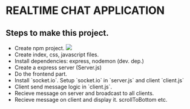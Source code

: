 # REALTIME CHAT APPLICATION

<h2>Steps to make this project.</h2>
<ul>
    <li>Create npm project. <img src="https://img.icons8.com/color/50/000000/npm.png"/></li>
    <li>Create index, css, javascript files.</li>
    <li>Install dependencies: express, nodemon (dev. dep.)</li>
    <li>Create a express server (Server.js)</li>
    <li>Do the frontend part.</li>
    <li>Install `socket.io`. Setup `socket.io` in `server.js` and client `client.js`</li>
    <li>Client send message logic in `client.js`.</li>
    <li>Recieve message on server and broadcast to all clients.</li>
    <li>Recieve message on client and display it. scrollToBottom etc.</li>
</ul>